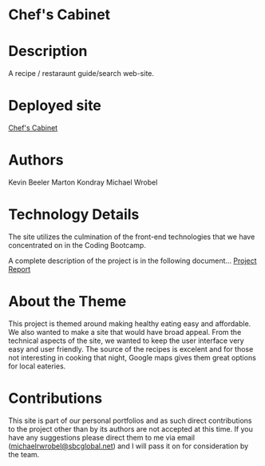 # Chef's Cabinet

# Description

A recipe / restaraunt guide/search web-site.

# Deployed site
[Chef's Cabinet](https://kbeeler.github.io/Chef-s_Cabinet/)

# Authors

Kevin Beeler
Marton Kondray
Michael Wrobel

# Technology Details

The site utilizes the culmination of the front-end technologies that we have concentrated on in the Coding Bootcamp. 

A complete description of the project is in the following document...
[Project Report](https://docs.google.com/document/d/1Qj9yAig2zHfMcW2XTMjAZXm16zgtODYC9X4AnwZ7BVY/edit#heading=h.z6ne0og04bp5)


# About the Theme

This project is themed around making healthy eating easy and affordable.   We also wanted to make a site that would have broad appeal.
From the technical aspects of the site, we wanted to keep the user interface very easy and user friendly.  The source of the recipes is excelent and for those not interesting in cooking that night, Google maps gives them great options for local eateries.

# Contributions

This site is part of our personal portfolios and as such direct contributions to the project other than by its authors are not accepted at this time.  If you have any suggestions please direct them to me via email (michaelrwrobel@sbcglobal.net) and I will pass it on for consideration by the team.

